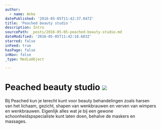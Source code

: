 ```yaml
---
author:
  - name: Anke
datePublished: '2016-05-05T11:42:37.047Z'
title: 'Peached beauty studio '
description: Intro
sourcePath: _posts/2016-05-05-peached-beauty-studio.md
dateModified: '2016-05-05T11:42:18.683Z'
starred: false
inFeed: true
hasPage: false
inNav: false
_type: MediaObject

---
```

# Peached beauty studio ![](https://the-grid-user-content.s3-us-west-2.amazonaws.com/da930cf8-277d-4c2f-b4a7-76f4d69f296a.jpg)

Bij Peached kun je terecht kunt voor beauty behandelingen zoals harsen van het lichaam, gezicht, shapen van wenkbrauwen en verven van wimpers en wenkbrauwen. Eigenlijk alles wat je bij een gewone schoonheidspspecialiste kunt laten doen, behalve de maskers en massages.
